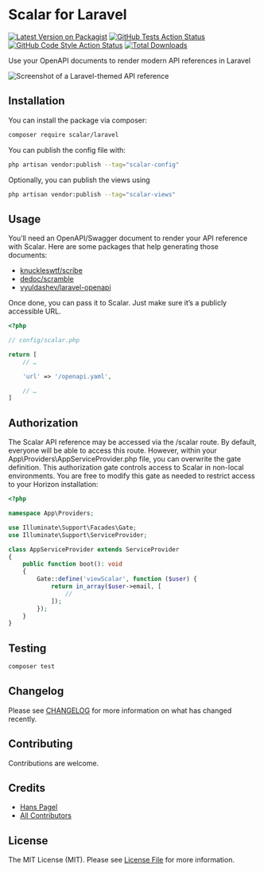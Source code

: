 # Scalar for Laravel

[![Latest Version on Packagist](https://img.shields.io/packagist/v/scalar/laravel.svg?style=flat)](https://packagist.org/packages/scalar/laravel)
[![GitHub Tests Action Status](https://img.shields.io/github/actions/workflow/status/scalar/laravel/run-tests.yml?branch=main&label=tests&style=flat)](https://github.com/scalar/laravel/actions?query=workflow%3Arun-tests+branch%3Amain)
[![GitHub Code Style Action Status](https://img.shields.io/github/actions/workflow/status/scalar/laravel/fix-php-code-style-issues.yml?branch=main&label=code%20style&style=flat)](https://github.com/scalar/laravel/actions?query=workflow%3A"Fix+PHP+code+style+issues"+branch%3Amain)
[![Total Downloads](https://img.shields.io/packagist/dt/scalar/laravel.svg?style=flat)](https://packagist.org/packages/scalar/laravel)

Use your OpenAPI documents to render modern API references in Laravel

![Screenshot of a Laravel-themed API reference](.github/screenshot.png)

## Installation

You can install the package via composer:

```bash
composer require scalar/laravel
```

You can publish the config file with:

```bash
php artisan vendor:publish --tag="scalar-config"
```

Optionally, you can publish the views using

```bash
php artisan vendor:publish --tag="scalar-views"
```

## Usage

You’ll need an OpenAPI/Swagger document to render your API reference with Scalar. Here are some packages that help generating those documents:

* [knuckleswtf/scribe](https://github.com/knuckleswtf/scribe)
* [dedoc/scramble](https://github.com/dedoc/scramble)
* [vyuldashev/laravel-openapi](https://github.com/vyuldashev/laravel-openapi)

Once done, you can pass it to Scalar. Just make sure it’s a publicly accessible URL.

```php
<?php

// config/scalar.php

return [
    // …

    'url' => '/openapi.yaml',

    // …
]
```

## Authorization

The Scalar API reference may be accessed via the /scalar route. By default, everyone will be able to access this route. However, within your App\Providers\AppServiceProvider.php file, you can overwrite the gate definition. This authorization gate controls access to Scalar in non-local environments. You are free to modify this gate as needed to restrict access to your Horizon installation:

```php
<?php

namespace App\Providers;

use Illuminate\Support\Facades\Gate;
use Illuminate\Support\ServiceProvider;

class AppServiceProvider extends ServiceProvider
{
    public function boot(): void
    {
        Gate::define('viewScalar', function ($user) {
            return in_array($user->email, [
                //
            ]);
        });
    }
}
```

## Testing

```bash
composer test
```

## Changelog

Please see [CHANGELOG](CHANGELOG.md) for more information on what has changed recently.

## Contributing

Contributions are welcome.

## Credits

- [Hans Pagel](https://github.com/hanspagel)
- [All Contributors](../../contributors)

## License

The MIT License (MIT). Please see [License File](LICENSE.md) for more information.
